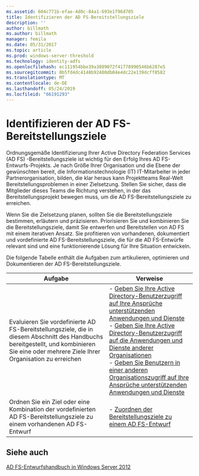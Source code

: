 ```yaml
---
ms.assetid: 604c771b-efae-4d0c-84a1-693e1f96d705
title: Identifizieren der AD FS-Bereitstellungsziele
description: ''
author: billmath
ms.author: billmath
manager: femila
ms.date: 05/31/2017
ms.topic: article
ms.prod: windows-server-threshold
ms.technology: identity-adfs
ms.openlocfilehash: ec111954bbe39a3089072f41778990546b6287e5
ms.sourcegitcommit: 0b5fd4dc4148b92480db04e4dc22e139dcff8582
ms.translationtype: MT
ms.contentlocale: de-DE
ms.lasthandoff: 05/24/2019
ms.locfileid: "66191293"
---
```

# <a name="identifying-your-ad-fs-deployment-goals"></a>Identifizieren der AD FS-Bereitstellungsziele

Ordnungsgemäße Identifizierung Ihrer Active Directory Federation Services \(AD FS\) -Bereitstellungsziele ist wichtig für den Erfolg Ihres AD FS-Entwurfs-Projekts. Je nach Größe Ihrer Organisation und die Ebene der gewünschten bereit, die Informationstechnologie \(IT\) IT-Mitarbeiter in jeder Partnerorganisation, bilden, die klar heraus kann Projektteams Real\-Welt Bereitstellungsproblemen in einer Zielsetzung. Stellen Sie sicher, dass die Mitglieder dieses Teams die Richtung verstehen, in der das Bereitstellungsprojekt bewegen muss, um die AD FS-Bereitstellungsziele zu erreichen.  
  
Wenn Sie die Zielsetzung planen, sollten Sie die Bereitstellungsziele bestimmen, erläutern und präzisieren. Priorisieren Sie und kombinieren Sie die Bereitstellungsziele, damit Sie entwerfen und Bereitstellen von AD FS mit einem iterativen Ansatz. Sie profitieren von vorhandenen, dokumentiert und vordefinierte AD FS-Bereitstellungsziele, die für die AD FS-Entwürfe relevant sind und eine funktionierende Lösung für Ihre Situation entwickeln.  
  
Die folgende Tabelle enthält die Aufgaben zum artikulieren, optimieren und Dokumentieren der AD FS-Bereitstellungsziele.  
  
|Aufgabe|Verweise|  
|--------|-------------------|  
|Evaluieren Sie vordefinierte AD FS-Bereitstellungsziele, die in diesem Abschnitt des Handbuchs bereitgestellt, und kombinieren Sie eine oder mehrere Ziele Ihrer Organisation zu erreichen|-   [Geben Sie Ihre Active Directory-Benutzerzugriff auf Ihre Ansprüche unterstützenden Anwendungen und Dienste](Provide-Your-Active-Directory-Users-Access-to-Your-Claims-Aware-Applications-and-Services.md)<br />-   [Geben Sie Ihre Active Directory-Benutzerzugriff auf die Anwendungen und Dienste anderer Organisationen](Provide-Your-Active-Directory-Users-Access-to-the-Applications-and-Services-of-Other-Organizations.md)<br />-   [Geben Sie Benutzern in einer anderen Organisationszugriff auf Ihre Ansprüche unterstützenden Anwendungen und Dienste](Provide-Users-in-Another-Organization-Access-to-Your-Claims-Aware-Applications-and-Services.md)|  
|Ordnen Sie ein Ziel oder eine Kombination der vordefinierten AD FS-Bereitstellungsziele zu einem vorhandenen AD FS-Entwurf|-   [Zuordnen der Bereitstellungsziele zu einem AD FS-Entwurf](Mapping-Your-Deployment-Goals-to-an-AD-FS-Design.md)|  
  
## <a name="see-also"></a>Siehe auch
[AD FS-Entwurfshandbuch in Windows Server 2012](AD-FS-Design-Guide-in-Windows-Server-2012.md)

